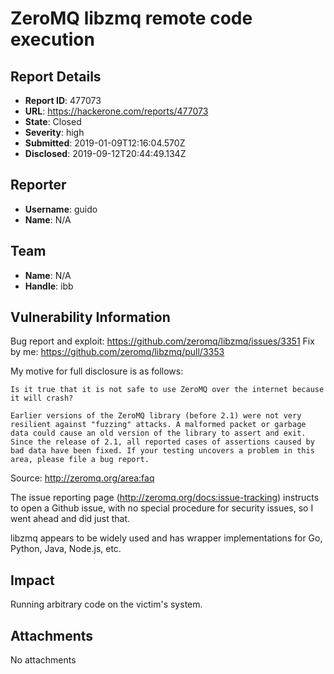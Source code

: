 # ZeroMQ libzmq remote code execution

## Report Details
- **Report ID**: 477073
- **URL**: https://hackerone.com/reports/477073
- **State**: Closed
- **Severity**: high
- **Submitted**: 2019-01-09T12:16:04.570Z
- **Disclosed**: 2019-09-12T20:44:49.134Z

## Reporter
- **Username**: guido
- **Name**: N/A

## Team
- **Name**: N/A
- **Handle**: ibb

## Vulnerability Information
Bug report and exploit: https://github.com/zeromq/libzmq/issues/3351
Fix by me: https://github.com/zeromq/libzmq/pull/3353

My motive for full disclosure is as follows:

```
Is it true that it is not safe to use ZeroMQ over the internet because it will crash?

Earlier versions of the ZeroMQ library (before 2.1) were not very resilient against "fuzzing" attacks. A malformed packet or garbage data could cause an old version of the library to assert and exit. Since the release of 2.1, all reported cases of assertions caused by bad data have been fixed. If your testing uncovers a problem in this area, please file a bug report.
```
Source: http://zeromq.org/area:faq

The issue reporting page (http://zeromq.org/docs:issue-tracking) instructs to open a Github issue, with no special procedure for security issues, so I went ahead and did just that.

libzmq appears to be widely used and has wrapper implementations for Go, Python, Java, Node.js, etc.

## Impact

Running arbitrary code on the victim's system.

## Attachments
No attachments
